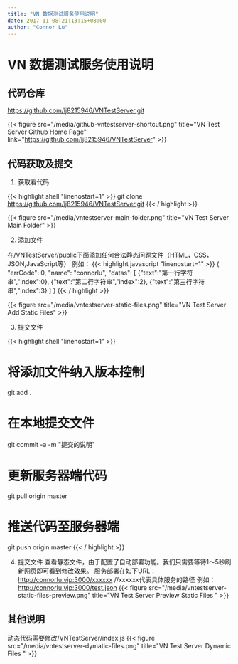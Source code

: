 ```yaml
---
title: "VN 数据测试服务使用说明"
date: 2017-11-08T21:13:15+08:00
author: "Connor Lu"
---
```

# VN 数据测试服务使用说明

## 代码仓库

<https://github.com/lj8215946/VNTestServer.git>

{{< figure src="/media/github-vntestserver-shortcut.png" title="VN Test Server Github Home Page" link="https://github.com/lj8215946/VNTestServer" >}}

## 代码获取及提交

1. 获取看代码

{{< highlight shell "linenostart=1" >}}
git clone https://github.com/lj8215946/VNTestServer.git
{{< / highlight >}}

{{< figure src="/media/vntestserver-main-folder.png" title="VN Test Server Main Folder" >}}

2. 添加文件

在/VNTestServer/public下面添加任何合法静态问题文件（HTML，CSS，JSON,JavaScript等）
例如：
{{< highlight javascript "linenostart=1" >}}
{
    "errCode": 0,
    "name": "connorlu",
    "datas": [
        {"text":"第一行字符串","index":0},
        {"text":"第二行字符串","index":2},
        {"text":"第三行字符串","index":3}
    ]
}
{{< / highlight >}}

{{< figure src="/media/vntestserver-static-files.png" title="VN Test Server Add Static Files" >}}

3. 提交文件

{{< highlight shell "linenostart=1" >}}
# 将添加文件纳入版本控制
git add .
# 在本地提交文件
git commit -a -m "提交的说明"
# 更新服务器端代码
git pull origin master
# 推送代码至服务器端
git push origin master
{{< / highlight >}}

4. 提交文件
查看静态文件，由于配置了自动部署功能。我们只需要等待1～5秒刷新网页即可看到修改效果。
服务部署在如下URL：
<http://connorlu.vip:3000/xxxxxx>  //xxxxxx代表具体服务的路径
例如：
<http://connorlu.vip:3000/test.json>
{{< figure src="/media/vntestserver-static-files-preview.png" title="VN Test Server Preview Static Files " >}}

## 其他说明

动态代码需要修改/VNTestServer/index.js
{{< figure src="/media/vntestserver-dymatic-files.png" title="VN Test Server Dynamic Files " >}}
